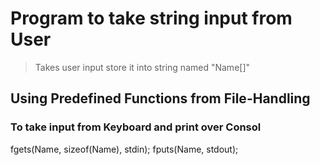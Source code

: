 # Program to take string input from User
> Takes user input
> store it into string named "Name[]"
## Using Predefined Functions from File-Handling
### To take input from Keyboard and print over Consol
  fgets(Name, sizeof(Name), stdin);
  fputs(Name, stdout);
